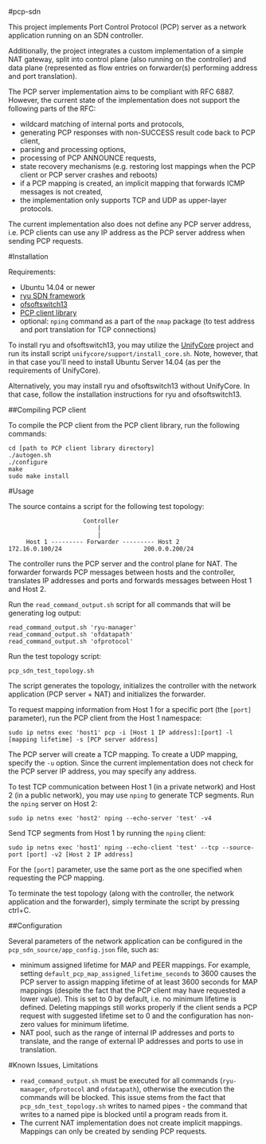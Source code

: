 #pcp-sdn

This project implements Port Control Protocol (PCP) server as a network application running on an SDN controller.

Additionally, the project integrates a custom implementation of a simple NAT gateway, split into control plane (also running on the controller) and data plane (represented as flow entries on forwarder(s) performing address and port translation).

The PCP server implementation aims to be compliant with RFC 6887. However, the current state of the implementation does not support the following parts of the RFC:
* wildcard matching of internal ports and protocols,
* generating PCP responses with non-SUCCESS result code back to PCP client,
* parsing and processing options,
* processing of PCP ANNOUNCE requests,
* state recovery mechanisms (e.g. restoring lost mappings when the PCP client or PCP server crashes and reboots)
* if a PCP mapping is created, an implicit mapping that forwards ICMP messages is not created,
* the implementation only supports TCP and UDP as upper-layer protocols.

The current implementation also does not define any PCP server address, i.e. PCP clients can use any IP address as the PCP server address when sending PCP requests.


#Installation

Requirements:
* Ubuntu 14.04 or newer
* [ryu SDN framework](https://github.com/osrg/ryu)
* [ofsoftswitch13](https://github.com/unifycore/ofsoftswitch13)
* [PCP client library](https://github.com/libpcp/pcp)
* optional: `nping` command as a part of the `nmap` package (to test address and port translation for TCP connections)

To install ryu and ofsoftswitch13, you may utilize the [UnifyCore](https://github.com/unifycore/unifycore) project and run its install script `unifycore/support/install_core.sh`. Note, however, that in that case you'll need to install Ubuntu Server 14.04 (as per the requirements of UnifyCore).

Alternatively, you may install ryu and ofsoftswitch13 without UnifyCore. In that case, follow the installation instructions for ryu and ofsoftswitch13.

##Compiling PCP client

To compile the PCP client from the PCP client library, run the following commands:
    
    cd [path to PCP client library directory]
    ./autogen.sh
    ./configure
    make
    sudo make install


#Usage

The source contains a script for the following test topology:
    
                         Controller
                             |
                             |
         Host 1 --------- Forwarder --------- Host 2
    172.16.0.100/24                       200.0.0.200/24

The controller runs the PCP server and the control plane for NAT. The forwarder forwards PCP messages between hosts and the controller, translates IP addresses and ports and forwards messages between Host 1 and Host 2.

Run the `read_command_output.sh` script for all commands that will be generating log output:
    
    read_command_output.sh 'ryu-manager'
    read_command_output.sh 'ofdatapath'
    read_command_output.sh 'ofprotocol'

Run the test topology script:
    
    pcp_sdn_test_topology.sh

The script generates the topology, initializes the controller with the network application (PCP server + NAT) and initializes the forwarder.

To request mapping information from Host 1 for a specific port (the `[port]` parameter), run the PCP client from the Host 1 namespace:
    
    sudo ip netns exec 'host1' pcp -i [Host 1 IP address]:[port] -l [mapping lifetime] -s [PCP server address]

The PCP server will create a TCP mapping. To create a UDP mapping, specify the `-u` option. Since the current implementation does not check for the PCP server IP address, you may specify any address.

To test TCP communication between Host 1 (in a private network) and Host 2 (in a public network), you may use `nping` to generate TCP segments. Run the `nping` server on Host 2:
    
    sudo ip netns exec 'host2' nping --echo-server 'test' -v4

Send TCP segments from Host 1 by running the `nping` client:
    
    sudo ip netns exec 'host1' nping --echo-client 'test' --tcp --source-port [port] -v2 [Host 2 IP address]

For the `[port]` parameter, use the same port as the one specified when requesting the PCP mapping.

To terminate the test topology (along with the controller, the network application and the forwarder), simply terminate the script by pressing ctrl+C.

##Configuration

Several parameters of the network application can be configured in the `pcp_sdn_source/app_config.json` file, such as:
* minimum assigned lifetime for MAP and PEER mappings. For example, setting `default_pcp_map_assigned_lifetime_seconds` to 3600 causes the PCP server to assign mapping lifetime of at least 3600 seconds for MAP mappings (despite the fact that the PCP client may have requested a lower value). This is set to 0 by default, i.e. no minimum lifetime is defined. Deleting mappings still works properly if the client sends a PCP request with suggested lifetime set to 0 and the configuration has non-zero values for minimum lifetime.
* NAT pool, such as the range of internal IP addresses and ports to translate, and the range of external IP addresses and ports to use in translation.


#Known Issues, Limitations

* `read_command_output.sh` must be executed for all commands (`ryu-manager`, `ofprotocol` and `ofdatapath`), otherwise the execution the commands will be blocked. This issue stems from the fact that `pcp_sdn_test_topology.sh` writes to named pipes - the command that writes to a named pipe is blocked until a program reads from it.
* The current NAT implementation does not create implicit mappings. Mappings can only be created by sending PCP requests.
